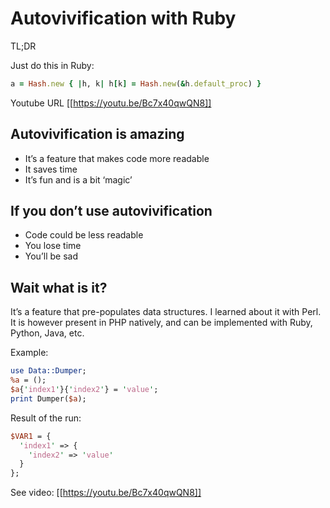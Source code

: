 # Autovivification with Ruby

TL;DR

Just do this in Ruby:

```ruby
a = Hash.new { |h, k| h[k] = Hash.new(&h.default_proc) }
```

Youtube URL
[[https://youtu.be/Bc7x40qwQN8]]

## Autovivification is amazing

- It’s a feature that makes code more readable
- It saves time
- It’s fun and is a bit ‘magic’

## If you don’t use autovivification

- Code could be less readable
- You lose time
- You’ll be sad

## Wait what is it?

It’s a feature that pre-populates data structures. I learned about it with Perl. It is however present in PHP natively, and can be implemented with Ruby, Python, Java, etc.

Example: 

```perl
use Data::Dumper; 
%a = (); 
$a{'index1'}{'index2'} = 'value'; 
print Dumper($a);
```

Result of the run:

```perl
$VAR1 = { 
  'index1' => { 
    'index2' => 'value' 
  } 
};
```

See video:
[[https://youtu.be/Bc7x40qwQN8]]